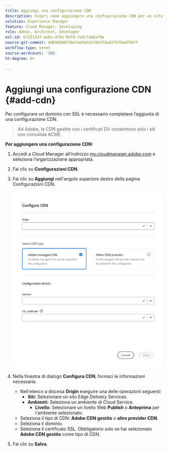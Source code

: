 ```yaml
---
title: Aggiungi una configurazione CDN
description: Scopri come aggiungere una configurazione CDN per un sito Edge Delivery o un ambiente Cloud Manager.
solution: Experience Manager
feature: Cloud Manager, Developing
role: Admin, Architect, Developer
exl-id: 672513d7-ee0a-4f6e-9ef0-7a41fabbaf9a
source-git-commit: dd696580758e7ab9a5427d47fda4275f9ad7997f
workflow-type: tm+mt
source-wordcount: '166'
ht-degree: 8%

---
```


# Aggiungi una configurazione CDN {#add-cdn}

Per configurare un dominio con SSL è necessario completare l’aggiunta di una configurazione CDN.

>
>
>Ad Adobe, le CDN gestite con i certificati DV consentono solo i siti con convalida ACME.

**Per aggiungere una configurazione CDN:**

1. Accedi a Cloud Manager all’indirizzo [my.cloudmanager.adobe.com](https://my.cloudmanager.adobe.com/) e seleziona l’organizzazione appropriata.

1. Fai clic su **Configurazioni CDN**.

1. Fai clic su **Aggiungi** nell&#39;angolo superiore destro della pagina Configurazioni CDN.

   ![Finestra di dialogo Configura CDN](/help/implementing/cloud-manager/assets/configure-cdn-dialog.png)

1. Nella finestra di dialogo **Configura CDN**, fornisci le informazioni necessarie.

   * Nell&#39;elenco a discesa **Origin** eseguire una delle operazioni seguenti:
      * **Siti:** Selezionare un sito Edge Delivery Services.
      * **Ambienti:** Seleziona un ambiente di Cloud Service.
         * **Livello:** Selezionare un livello Web **Publish** o **Anteprima** per l&#39;ambiente selezionato.
   * Seleziona il tipo di CDN: **Adobe CDN gestito** o **altro provider CDN**.
   * Seleziona il dominio.
   * Seleziona il certificato SSL. Obbligatorio solo se hai selezionato **Adobe CDN gestito** come tipo di CDN.

1. Fai clic su **Salva**.
